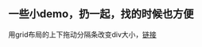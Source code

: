 ## 一些小demo，扔一起，找的时候也方便

用grid布局的上下拖动分隔条改变div大小，<a href="./drag-change-div-height.html" target="_blank">链接</a>
